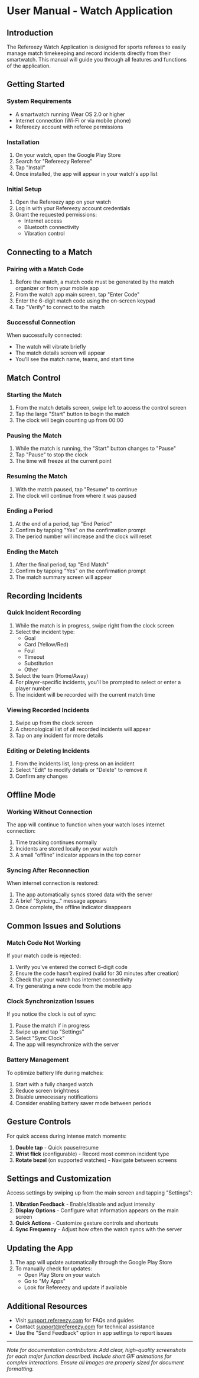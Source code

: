 # User Manual - Watch Application

## Introduction

The Refereezy Watch Application is designed for sports referees to easily manage match timekeeping and record incidents directly from their smartwatch. This manual will guide you through all features and functions of the application.

## Getting Started

### System Requirements

- A smartwatch running Wear OS 2.0 or higher
- Internet connection (Wi-Fi or via mobile phone)
- Refereezy account with referee permissions

### Installation

1. On your watch, open the Google Play Store
2. Search for "Refereezy Referee"
3. Tap "Install"
4. Once installed, the app will appear in your watch's app list

### Initial Setup

1. Open the Refereezy app on your watch
2. Log in with your Refereezy account credentials
3. Grant the requested permissions:
   - Internet access
   - Bluetooth connectivity
   - Vibration control

## Connecting to a Match

### Pairing with a Match Code

1. Before the match, a match code must be generated by the match organizer or from your mobile app
2. From the watch app main screen, tap "Enter Code"
3. Enter the 6-digit match code using the on-screen keypad
4. Tap "Verify" to connect to the match

### Successful Connection

When successfully connected:
- The watch will vibrate briefly
- The match details screen will appear
- You'll see the match name, teams, and start time

## Match Control

### Starting the Match

1. From the match details screen, swipe left to access the control screen
2. Tap the large "Start" button to begin the match
3. The clock will begin counting up from 00:00

### Pausing the Match

1. While the match is running, the "Start" button changes to "Pause"
2. Tap "Pause" to stop the clock
3. The time will freeze at the current point

### Resuming the Match

1. With the match paused, tap "Resume" to continue
2. The clock will continue from where it was paused

### Ending a Period

1. At the end of a period, tap "End Period"
2. Confirm by tapping "Yes" on the confirmation prompt
3. The period number will increase and the clock will reset

### Ending the Match

1. After the final period, tap "End Match"
2. Confirm by tapping "Yes" on the confirmation prompt
3. The match summary screen will appear

## Recording Incidents

### Quick Incident Recording

1. While the match is in progress, swipe right from the clock screen
2. Select the incident type:
   - Goal
   - Card (Yellow/Red)
   - Foul
   - Timeout
   - Substitution
   - Other
3. Select the team (Home/Away)
4. For player-specific incidents, you'll be prompted to select or enter a player number
5. The incident will be recorded with the current match time

### Viewing Recorded Incidents

1. Swipe up from the clock screen
2. A chronological list of all recorded incidents will appear
3. Tap on any incident for more details

### Editing or Deleting Incidents

1. From the incidents list, long-press on an incident
2. Select "Edit" to modify details or "Delete" to remove it
3. Confirm any changes

## Offline Mode

### Working Without Connection

The app will continue to function when your watch loses internet connection:

1. Time tracking continues normally
2. Incidents are stored locally on your watch
3. A small "offline" indicator appears in the top corner

### Syncing After Reconnection

When internet connection is restored:

1. The app automatically syncs stored data with the server
2. A brief "Syncing..." message appears
3. Once complete, the offline indicator disappears

## Common Issues and Solutions

### Match Code Not Working

If your match code is rejected:
1. Verify you've entered the correct 6-digit code
2. Ensure the code hasn't expired (valid for 30 minutes after creation)
3. Check that your watch has internet connectivity
4. Try generating a new code from the mobile app

### Clock Synchronization Issues

If you notice the clock is out of sync:
1. Pause the match if in progress
2. Swipe up and tap "Settings"
3. Select "Sync Clock"
4. The app will resynchronize with the server

### Battery Management

To optimize battery life during matches:
1. Start with a fully charged watch
2. Reduce screen brightness
3. Disable unnecessary notifications
4. Consider enabling battery saver mode between periods

## Gesture Controls

For quick access during intense match moments:
1. **Double tap** - Quick pause/resume
2. **Wrist flick** (configurable) - Record most common incident type
3. **Rotate bezel** (on supported watches) - Navigate between screens

## Settings and Customization

Access settings by swiping up from the main screen and tapping "Settings":

1. **Vibration Feedback** - Enable/disable and adjust intensity
2. **Display Options** - Configure what information appears on the main screen
3. **Quick Actions** - Customize gesture controls and shortcuts
4. **Sync Frequency** - Adjust how often the watch syncs with the server

## Updating the App

1. The app will update automatically through the Google Play Store
2. To manually check for updates:
   - Open Play Store on your watch
   - Go to "My Apps"
   - Look for Refereezy and update if available

## Additional Resources

- Visit [support.refereezy.com](https://support.refereezy.com) for FAQs and guides
- Contact support@refereezy.com for technical assistance
- Use the "Send Feedback" option in app settings to report issues

---

*Note for documentation contributors: Add clear, high-quality screenshots for each major function described. Include short GIF animations for complex interactions. Ensure all images are properly sized for document formatting.*
